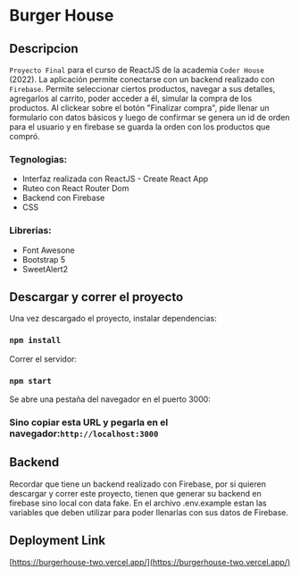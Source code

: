 # Burger House

## Descripcion

`Proyecto Final` para el curso de ReactJS de la academia `Coder House` (2022). La aplicación permite conectarse con un backend realizado con `Firebase`. Permite seleccionar ciertos productos, navegar a sus detalles, agregarlos al carrito, poder acceder a él, simular la compra de los productos. Al clickear sobre el botón "Finalizar compra", pide llenar un formulario con datos básicos y luego de confirmar se genera un id de orden para el usuario y en firebase se guarda la orden con los productos que compró.

### Tegnologias:

- Interfaz realizada con ReactJS - Create React App
- Ruteo con React Router Dom
- Backend con Firebase
- CSS

### Librerias:

- Font Awesone
- Bootstrap 5
- SweetAlert2

## Descargar y correr el proyecto

Una vez descargado el proyecto, instalar dependencias:

### `npm install`

Correr el servidor:

### `npm start`

Se abre una pestaña del navegador en el puerto 3000:

### Sino copiar esta URL y pegarla en el navegador:`http://localhost:3000`

## Backend

Recordar que tiene un backend realizado con Firebase, por si quieren descargar y correr este proyecto, tienen que generar su backend en firebase sino local con data fake. En el archivo .env.example estan las variables que deben utilizar para poder llenarlas con sus datos de Firebase.

## Deployment Link

[https://burgerhouse-two.vercel.app/](https://burgerhouse-two.vercel.app/)